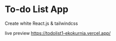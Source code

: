 # To-do List App

Create white React.js & tailwindcss

live preview https://todolist1-ekokurnia.vercel.app/
